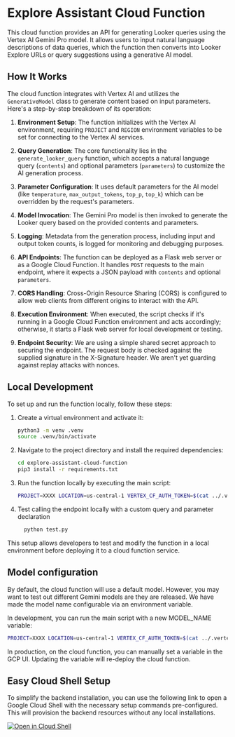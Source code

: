 # Explore Assistant Cloud Function

This cloud function provides an API for generating Looker queries using the Vertex AI Gemini Pro model. It allows users to input natural language descriptions of data queries, which the function then converts into Looker Explore URLs or query suggestions using a generative AI model.

## How It Works

The cloud function integrates with Vertex AI and utilizes the `GenerativeModel` class to generate content based on input parameters. Here's a step-by-step breakdown of its operation:

1. **Environment Setup**: The function initializes with the Vertex AI environment, requiring `PROJECT` and `REGION` environment variables to be set for connecting to the Vertex AI services.

2. **Query Generation**: The core functionality lies in the `generate_looker_query` function, which accepts a natural language query (`contents`) and optional parameters (`parameters`) to customize the AI generation process.

3. **Parameter Configuration**: It uses default parameters for the AI model (like `temperature`, `max_output_tokens`, `top_p`, `top_k`) which can be overridden by the request's parameters.

4. **Model Invocation**: The Gemini Pro model is then invoked to generate the Looker query based on the provided contents and parameters.

5. **Logging**: Metadata from the generation process, including input and output token counts, is logged for monitoring and debugging purposes.

6. **API Endpoints**: The function can be deployed as a Flask web server or as a Google Cloud Function. It handles `POST` requests to the main endpoint, where it expects a JSON payload with `contents` and optional `parameters`.

7. **CORS Handling**: Cross-Origin Resource Sharing (CORS) is configured to allow web clients from different origins to interact with the API.

8. **Execution Environment**: When executed, the script checks if it's running in a Google Cloud Function environment and acts accordingly; otherwise, it starts a Flask web server for local development or testing.

9. **Endpoint Security**: We are using a simple shared secret approach to securing the endpoint. The request body is checked against the supplied signature in the X-Signature header. We aren't yet guarding against replay attacks with nonces.

## Local Development

To set up and run the function locally, follow these steps:

1. Create a virtual environment and activate it:

    ```bash
    python3 -m venv .venv
    source .venv/bin/activate
    ```

2. Navigate to the project directory and install the required dependencies:

    ```bash
    cd explore-assistant-cloud-function
    pip3 install -r requirements.txt
    ```

3. Run the function locally by executing the main script:

    ```bash
    PROJECT=XXXX LOCATION=us-central-1 VERTEX_CF_AUTH_TOKEN=$(cat ../.vertex_cf_auth_token) python main.py
    ```

4. Test calling the endpoint locally with a custom query and parameter declaration
   
   ```bash
     python test.py
   ```

This setup allows developers to test and modify the function in a local environment before deploying it to a cloud function service.

## Model configuration

By default, the cloud function will use a default model. However, you may want to test out different Gemini models are they are released. We have made the model name configurable via an environment variable. 

In development, you can run the main script with a new MODEL_NAME variable:

```bash
PROJECT=XXXX LOCATION=us-central-1 VERTEX_CF_AUTH_TOKEN=$(cat ../.vertex_cf_auth_token) MODEL_NAME=XXXXX python main.py
```

In production, on the cloud function, you can manually set a variable in the GCP UI. Updating the variable will re-deploy the cloud function.

## Easy Cloud Shell Setup

To simplify the backend installation, you can use the following link to open a Google Cloud Shell with the necessary setup commands pre-configured. This will provision the backend resources without any local installations.

[![Open in Cloud Shell](https://gstatic.com/cloudssh/images/open-btn.svg)](https://ssh.cloud.google.com/cloudshell/editor?cloudshell_git_repo=https://github.com/bytecodeio/looker-explore-assistant&cloudshell_workspace=explore-assistant-backend&cloudshell_tutorial=cloudshell_README.md&shellonly=true&cloudshell_git_branch=marketplace_deploy&cloudshell_image=gcr.io/cloudshell-images/cloudshell:latest)